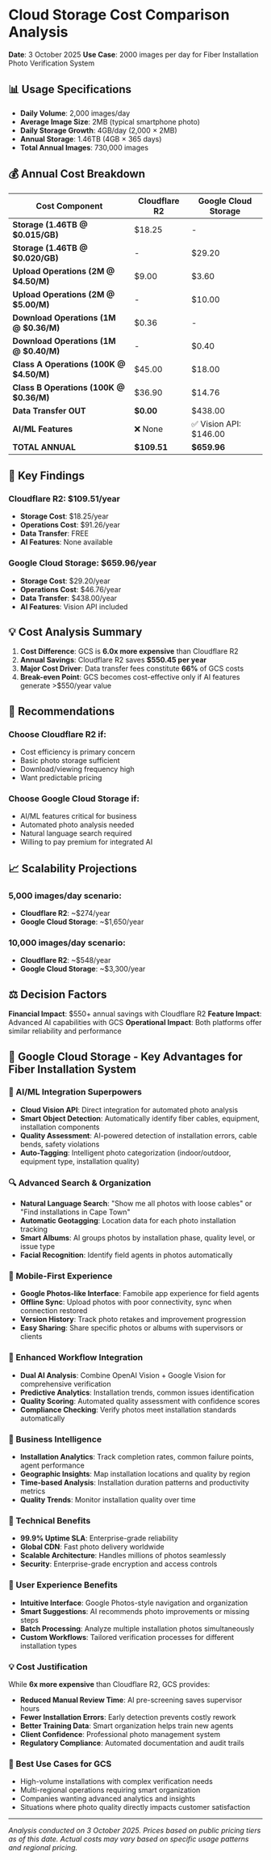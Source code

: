 # Cloud Storage Cost Comparison Analysis
**Date**: 3 October 2025
**Use Case**: 2000 images per day for Fiber Installation Photo Verification System

## 📊 Usage Specifications
- **Daily Volume**: 2,000 images/day
- **Average Image Size**: 2MB (typical smartphone photo)
- **Daily Storage Growth**: 4GB/day (2,000 × 2MB)
- **Annual Storage**: 1.46TB (4GB × 365 days)
- **Total Annual Images**: 730,000 images

## 💰 Annual Cost Breakdown

| Cost Component | Cloudflare R2 | Google Cloud Storage |
|----------------|---------------|----------------------|
| **Storage (1.46TB @ $0.015/GB)** | $18.25 | - |
| **Storage (1.46TB @ $0.020/GB)** | - | $29.20 |
| **Upload Operations (2M @ $4.50/M)** | $9.00 | $3.60 |
| **Upload Operations (2M @ $5.00/M)** | - | $10.00 |
| **Download Operations (1M @ $0.36/M)** | $0.36 | - |
| **Download Operations (1M @ $0.40/M)** | - | $0.40 |
| **Class A Operations (100K @ $4.50/M)** | $45.00 | $18.00 |
| **Class B Operations (100K @ $0.36/M)** | $36.90 | $14.76 |
| **Data Transfer OUT** | **$0.00** | $438.00 |
| **AI/ML Features** | ❌ None | ✅ Vision API: $146.00 |
| **TOTAL ANNUAL** | **$109.51** | **$659.96** |

## 🎯 Key Findings

### Cloudflare R2: $109.51/year
- **Storage Cost**: $18.25/year
- **Operations Cost**: $91.26/year
- **Data Transfer**: FREE
- **AI Features**: None available

### Google Cloud Storage: $659.96/year
- **Storage Cost**: $29.20/year
- **Operations Cost**: $46.76/year
- **Data Transfer**: $438.00/year
- **AI Features**: Vision API included

## 💡 Cost Analysis Summary

1. **Cost Difference**: GCS is **6.0x more expensive** than Cloudflare R2
2. **Annual Savings**: Cloudflare R2 saves **$550.45 per year**
3. **Major Cost Driver**: Data transfer fees constitute **66%** of GCS costs
4. **Break-even Point**: GCS becomes cost-effective only if AI features generate >$550/year value

## 🚀 Recommendations

### Choose Cloudflare R2 if:
- Cost efficiency is primary concern
- Basic photo storage sufficient
- Download/viewing frequency high
- Want predictable pricing

### Choose Google Cloud Storage if:
- AI/ML features critical for business
- Automated photo analysis needed
- Natural language search required
- Willing to pay premium for integrated AI

## 📈 Scalability Projections

### 5,000 images/day scenario:
- **Cloudflare R2**: ~$274/year
- **Google Cloud Storage**: ~$1,650/year

### 10,000 images/day scenario:
- **Cloudflare R2**: ~$548/year
- **Google Cloud Storage**: ~$3,300/year

## ⚖️ Decision Factors

**Financial Impact**: $550+ annual savings with Cloudflare R2
**Feature Impact**: Advanced AI capabilities with GCS
**Operational Impact**: Both platforms offer similar reliability and performance

## 🤖 Google Cloud Storage - Key Advantages for Fiber Installation System

### 🎯 AI/ML Integration Superpowers
- **Cloud Vision API**: Direct integration for automated photo analysis
- **Smart Object Detection**: Automatically identify fiber cables, equipment, installation components
- **Quality Assessment**: AI-powered detection of installation errors, cable bends, safety violations
- **Auto-Tagging**: Intelligent photo categorization (indoor/outdoor, equipment type, installation quality)

### 🔍 Advanced Search & Organization
- **Natural Language Search**: "Show me all photos with loose cables" or "Find installations in Cape Town"
- **Automatic Geotagging**: Location data for each photo installation tracking
- **Smart Albums**: AI groups photos by installation phase, quality level, or issue type
- **Facial Recognition**: Identify field agents in photos automatically

### 📱 Mobile-First Experience
- **Google Photos-like Interface**: Famobile app experience for field agents
- **Offline Sync**: Upload photos with poor connectivity, sync when connection restored
- **Version History**: Track photo retakes and improvement progression
- **Easy Sharing**: Share specific photos or albums with supervisors or clients

### 🚀 Enhanced Workflow Integration
- **Dual AI Analysis**: Combine OpenAI Vision + Google Vision for comprehensive verification
- **Predictive Analytics**: Installation trends, common issues identification
- **Quality Scoring**: Automated quality assessment with confidence scores
- **Compliance Checking**: Verify photos meet installation standards automatically

### 💼 Business Intelligence
- **Installation Analytics**: Track completion rates, common failure points, agent performance
- **Geographic Insights**: Map installation locations and quality by region
- **Time-based Analysis**: Installation duration patterns and productivity metrics
- **Quality Trends**: Monitor installation quality over time

### 🔧 Technical Benefits
- **99.9% Uptime SLA**: Enterprise-grade reliability
- **Global CDN**: Fast photo delivery worldwide
- **Scalable Architecture**: Handles millions of photos seamlessly
- **Security**: Enterprise-grade encryption and access controls

### 🎨 User Experience Benefits
- **Intuitive Interface**: Google Photos-style navigation and organization
- **Smart Suggestions**: AI recommends photo improvements or missing steps
- **Batch Processing**: Analyze multiple installation photos simultaneously
- **Custom Workflows**: Tailored verification processes for different installation types

### 💡 Cost Justification
While **6x more expensive** than Cloudflare R2, GCS provides:
- **Reduced Manual Review Time**: AI pre-screening saves supervisor hours
- **Fewer Installation Errors**: Early detection prevents costly rework
- **Better Training Data**: Smart organization helps train new agents
- **Client Confidence**: Professional photo management system
- **Regulatory Compliance**: Automated documentation and audit trails

### 🎯 Best Use Cases for GCS
- High-volume installations with complex verification needs
- Multi-regional operations requiring smart organization
- Companies wanting advanced analytics and insights
- Situations where photo quality directly impacts customer satisfaction

---
*Analysis conducted on 3 October 2025. Prices based on public pricing tiers as of this date. Actual costs may vary based on specific usage patterns and regional pricing.*